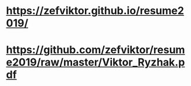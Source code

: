 # https://zefviktor.github.io/resume2019/
# https://github.com/zefviktor/resume2019/raw/master/Viktor_Ryzhak.pdf